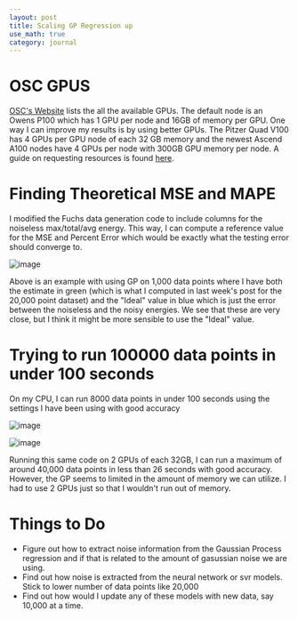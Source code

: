 ```yaml
---
layout: post
title: Scaling GP Regression up
use_math: true
category: journal
---
```



# OSC GPUS

[OSC's Website](https://www.osc.edu/resources/technical_support/supercomputers/gpu_computing) lists the all the available GPUs. The default node is an Owens P100 which has 1 GPU per node and 16GB of memory per GPU. One way I can improve my results is by using better GPUs. The Pitzer Quad V100 has 4 GPUs per GPU node of each 32 GB memory and the newest Ascend A100 nodes have 4 GPUs per node with 300GB GPU memory per node. A guide on requesting resources is found [here](https://www.osc.edu/resources/technical_support/supercomputers/pitzer/guidance_on_requesting_resources_on_pitzer).

# Finding Theoretical MSE and MAPE

I modified the Fuchs data generation code to include columns for the noiseless max/total/avg energy. This way, I can compute a reference value for the MSE and Percent Error which would be exactly what the testing error should converge to. 

![image](https://user-images.githubusercontent.com/98538788/233175949-93664ca8-a55b-495a-9950-f402780966f6.png)

Above is an example with using GP on 1,000 data points where I have both the estimate in green (which is what I computed in last week's post for the 20,000 point dataset) and the "Ideal" value in blue which is just the error between the noiseless and the noisy energies. We see that these are very close, but I think it might be more sensible to use the "Ideal" value. 

# Trying to run 100000 data points in under 100 seconds

On my CPU, I can run 8000 data points in under 100 seconds using the settings I have been using with good accuracy

![image](https://user-images.githubusercontent.com/98538788/233184121-9cf7249b-cbda-4f87-b429-ff086579d345.png)

![image](https://user-images.githubusercontent.com/98538788/233184145-bddf3903-c91d-4e0c-bbf5-07dd8f4d4334.png)

Running this same code on 2 GPUs of each 32GB, I can run a maximum of around 40,000 data points in less than 26 seconds with good accuracy. However, the GP seems to limited in the amount of memory we can utilize. I had to use 2 GPUs just so that I wouldn't run out of memory. 

# Things to Do
- Figure out how to extract noise information from the Gaussian Process regression and if that is related to the amount of gasussian noise we are using.
- Find out how noise is extracted from the neural network or svr models. Stick to lower number of data points like 20,000
- Find out how would I update any of these models with new data, say 10,000 at a time.

